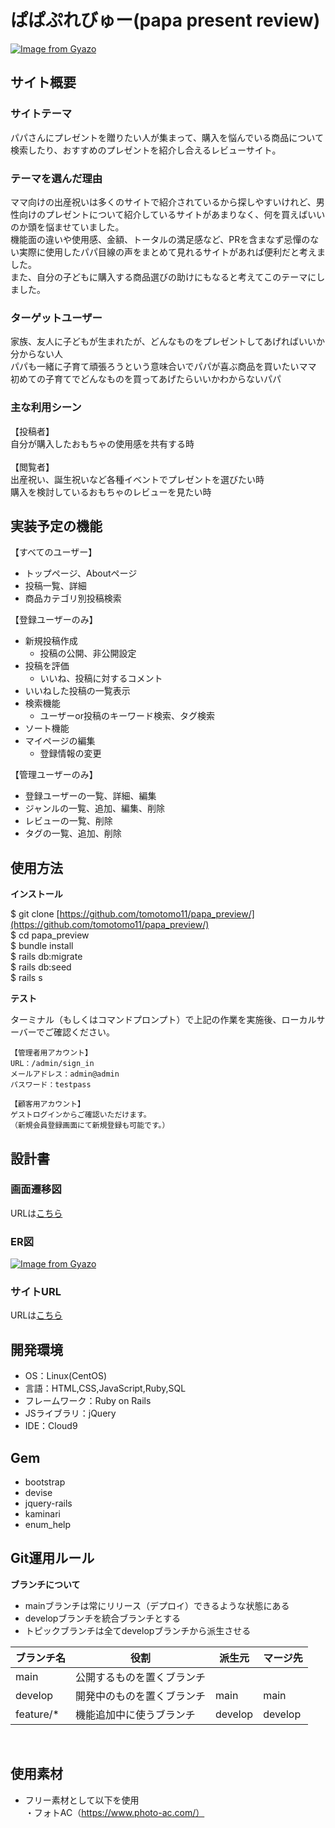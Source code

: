 # ぱぱぷれびゅー(papa present review)
[![Image from Gyazo](https://i.gyazo.com/6d2c7d3186fc39da04b11296e36aea49.png)](https://gyazo.com/6d2c7d3186fc39da04b11296e36aea49)
​
## サイト概要
### サイトテーマ
パパさんにプレゼントを贈りたい人が集まって、購入を悩んでいる商品について検索したり、おすすめのプレゼントを紹介し合えるレビューサイト。

### テーマを選んだ理由
ママ向けの出産祝いは多くのサイトで紹介されているから探しやすいけれど、男性向けのプレゼントについて紹介しているサイトがあまりなく、何を買えばいいのか頭を悩ませていました。<br>
機能面の違いや使用感、金額、トータルの満足感など、PRを含まなず忌憚のない実際に使用したパパ目線の声をまとめて見れるサイトがあれば便利だと考えました。<br>
また、自分の子どもに購入する商品選びの助けにもなると考えてこのテーマにしました。

### ターゲットユーザー
家族、友人に子どもが生まれたが、どんなものをプレゼントしてあげればいいか分からない人<br>
パパも一緒に子育て頑張ろうという意味合いでパパが喜ぶ商品を買いたいママ<br>
初めての子育てでどんなものを買ってあげたらいいかわからないパパ

### 主な利用シーン
【投稿者】<br>
自分が購入したおもちゃの使用感を共有する時<br>
<br>
【閲覧者】<br>
出産祝い、誕生祝いなど各種イベントでプレゼントを選びたい時<br>
購入を検討しているおもちゃのレビューを見たい時<br>

## 実装予定の機能
【すべてのユーザー】
- トップページ、Aboutページ
- 投稿一覧、詳細
- 商品カテゴリ別投稿検索

【登録ユーザーのみ】
- 新規投稿作成
  - 投稿の公開、非公開設定
- 投稿を評価
  - いいね、投稿に対するコメント
- いいねした投稿の一覧表示
- 検索機能
  - ユーザーor投稿のキーワード検索、タグ検索
- ソート機能
- マイページの編集
  - 登録情報の変更

【管理ユーザーのみ】
- 登録ユーザーの一覧、詳細、編集
- ジャンルの一覧、追加、編集、削除
- レビューの一覧、削除
- タグの一覧、追加、削除

## 使用方法
__インストール__

$ git clone [https://github.com/tomotomo11/papa_preview/](https://github.com/tomotomo11/papa_preview/)<br>
$ cd papa_preview<br>
$ bundle install<br>
$ rails db:migrate<br>
$ rails db:seed<br>
$ rails s<br>

__テスト__

ターミナル（もしくはコマンドプロンプト）で上記の作業を実施後、ローカルサーバーでご確認ください。

```
【管理者用アカウント】
URL：/admin/sign_in
メールアドレス：admin@admin
パスワード：testpass
```
```
【顧客用アカウント】
ゲストログインからご確認いただけます。
（新規会員登録画面にて新規登録も可能です。）
```

## 設計書
### 画面遷移図
URLは[こちら](https://www.figma.com/design/48ActQj4uBZE7dFgehPHGU/%E3%83%9D%E3%83%BC%E3%83%88%E3%83%95%E3%82%A9%E3%83%AA%E3%82%AA?node-id=0-1&t=x2RjptCozGrAnJDp-0)

### ER図
[![Image from Gyazo](https://i.gyazo.com/59e18734c3fa2995ec9299d77158a87a.png)](https://gyazo.com/59e18734c3fa2995ec9299d77158a87a)

### サイトURL
URLは[こちら](http://54.95.246.32/)
​
## 開発環境
- OS：Linux(CentOS)
- 言語：HTML,CSS,JavaScript,Ruby,SQL
- フレームワーク：Ruby on Rails
- JSライブラリ：jQuery
- IDE：Cloud9

## Gem
 - bootstrap
 - devise
 - jquery-rails
 - kaminari
 - enum_help

## Git運用ルール

__ブランチについて__

- mainブランチは常にリリース（デプロイ）できるような状態にある
- developブランチを統合ブランチとする
- トピックブランチは全てdevelopブランチから派生させる

|ブランチ名       |役割                      |派生元  |マージ先  |
|----------------|-------------------------|-------|---------|
|main            |公開するものを置くブランチ  |        |　       |
|develop         |開発中のものを置くブランチ  |main    |main     |
|feature/*       |機能追加中に使うブランチ    |develop |develop  |
​
## 使用素材
- フリー素材として以下を使用<br>
・フォトAC（https://www.photo-ac.com/）<br>
